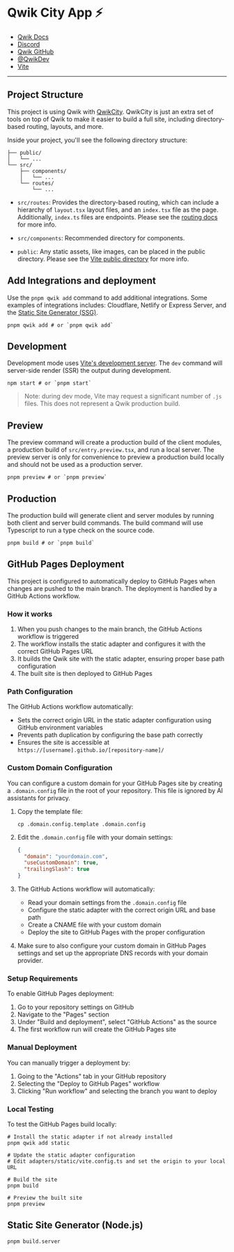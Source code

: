 # Qwik City App ⚡️

- [Qwik Docs](https://qwik.dev/)
- [Discord](https://qwik.dev/chat)
- [Qwik GitHub](https://github.com/QwikDev/qwik)
- [@QwikDev](https://twitter.com/QwikDev)
- [Vite](https://vitejs.dev/)

---

## Project Structure

This project is using Qwik with [QwikCity](https://qwik.dev/qwikcity/overview/). QwikCity is just an extra set of tools on top of Qwik to make it easier to build a full site, including directory-based routing, layouts, and more.

Inside your project, you'll see the following directory structure:

```
├── public/
│   └── ...
└── src/
    ├── components/
    │   └── ...
    └── routes/
        └── ...
```

- `src/routes`: Provides the directory-based routing, which can include a hierarchy of `layout.tsx` layout files, and an `index.tsx` file as the page. Additionally, `index.ts` files are endpoints. Please see the [routing docs](https://qwik.dev/qwikcity/routing/overview/) for more info.

- `src/components`: Recommended directory for components.

- `public`: Any static assets, like images, can be placed in the public directory. Please see the [Vite public directory](https://vitejs.dev/guide/assets.html#the-public-directory) for more info.

## Add Integrations and deployment

Use the `pnpm qwik add` command to add additional integrations. Some examples of integrations includes: Cloudflare, Netlify or Express Server, and the [Static Site Generator (SSG)](https://qwik.dev/qwikcity/guides/static-site-generation/).

```shell
pnpm qwik add # or `pnpm qwik add`
```

## Development

Development mode uses [Vite's development server](https://vitejs.dev/). The `dev` command will server-side render (SSR) the output during development.

```shell
npm start # or `pnpm start`
```

> Note: during dev mode, Vite may request a significant number of `.js` files. This does not represent a Qwik production build.

## Preview

The preview command will create a production build of the client modules, a production build of `src/entry.preview.tsx`, and run a local server. The preview server is only for convenience to preview a production build locally and should not be used as a production server.

```shell
pnpm preview # or `pnpm preview`
```

## Production

The production build will generate client and server modules by running both client and server build commands. The build command will use Typescript to run a type check on the source code.

```shell
pnpm build # or `pnpm build`
```

## GitHub Pages Deployment

This project is configured to automatically deploy to GitHub Pages when changes are pushed to the main branch. The deployment is handled by a GitHub Actions workflow.

### How it works

1. When you push changes to the main branch, the GitHub Actions workflow is triggered
2. The workflow installs the static adapter and configures it with the correct GitHub Pages URL
3. It builds the Qwik site with the static adapter, ensuring proper base path configuration
4. The built site is then deployed to GitHub Pages

### Path Configuration

The GitHub Actions workflow automatically:
- Sets the correct origin URL in the static adapter configuration using GitHub environment variables
- Prevents path duplication by configuring the base path correctly
- Ensures the site is accessible at `https://[username].github.io/[repository-name]/`

### Custom Domain Configuration

You can configure a custom domain for your GitHub Pages site by creating a `.domain.config` file in the root of your repository. This file is ignored by AI assistants for privacy.

1. Copy the template file:
   ```shell
   cp .domain.config.template .domain.config
   ```

2. Edit the `.domain.config` file with your domain settings:
   ```json
   {
     "domain": "yourdomain.com",
     "useCustomDomain": true,
     "trailingSlash": true
   }
   ```

3. The GitHub Actions workflow will automatically:
   - Read your domain settings from the `.domain.config` file
   - Configure the static adapter with the correct origin URL and base path
   - Create a CNAME file with your custom domain
   - Deploy the site to GitHub Pages with the proper configuration

4. Make sure to also configure your custom domain in GitHub Pages settings and set up the appropriate DNS records with your domain provider.

### Setup Requirements

To enable GitHub Pages deployment:

1. Go to your repository settings on GitHub
2. Navigate to the "Pages" section
3. Under "Build and deployment", select "GitHub Actions" as the source
4. The first workflow run will create the GitHub Pages site

### Manual Deployment

You can manually trigger a deployment by:

1. Going to the "Actions" tab in your GitHub repository
2. Selecting the "Deploy to GitHub Pages" workflow
3. Clicking "Run workflow" and selecting the branch you want to deploy

### Local Testing

To test the GitHub Pages build locally:

```shell
# Install the static adapter if not already installed
pnpm qwik add static

# Update the static adapter configuration
# Edit adapters/static/vite.config.ts and set the origin to your local URL

# Build the site
pnpm build

# Preview the built site
pnpm preview
```

## Static Site Generator (Node.js)

```shell
pnpm build.server
```
